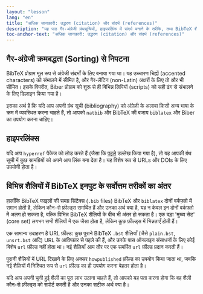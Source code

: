```yaml
---
layout: "lesson"
lang: "en"
title: "अधिक जानकारी: उद्धरण (citation) और संदर्भ (references)"
description: "यह पाठ गैर-अंग्रेजी ग्रंथसूचियों, हाइपरलिंक में संदर्भ बनाने के तरीके, तथा BibTeX शैलियों के बीच मुख्य अंतरों पर प्रकाश डालता है।"
toc-anchor-text: "अधिक जानकारी: उद्धरण (citation) और संदर्भ (references)"
---
```


## गैर-अंग्रेजी क्रमबद्धता (Sorting) से निपटना

BibTeX प्रोग्राम मूल रूप से अंग्रेजी संदर्भों के लिए बनाया गया था। यह उच्चारण चिह्नों (accented characters) को संभालने में सीमित है, और गैर-लैटिन (non-Latin) अक्षरों के लिए तो और भी सीमित। इसके विपरीत, Biber प्रोग्राम को शुरू से ही विभिन्न लिपियों (scripts) को सही ढंग से संभालने के लिए डिज़ाइन किया गया है।  

इसका अर्थ है कि यदि आप अपनी ग्रंथ सूची (bibliography) को अंग्रेज़ी के अलावा किसी अन्य भाषा के क्रम में व्यवस्थित करना चाहते हैं, तो आपको `natbib` और BibTeX की बजाय `biblatex` और Biber का उपयोग करना चाहिए।



## हाइपरलिंक्स

यदि आप `hyperref` पैकेज को लोड करते हैं (जैसा कि [पहले](more-09) उल्लेख किया गया है), तो यह आपकी ग्रंथ सूची में कुछ सामग्रियों को अपने आप लिंक बना देता है। यह विशेष रूप से URLs और DOIs के लिए उपयोगी होता है।




## विभिन्न शैलियों में BibTeX इनपुट के सर्वोत्तम तरीकों का अंतर

हालाँकि BibTeX फाइलों की समग्र सिंटैक्स (`.bib` files) BibTeX और `biblatex` दोनों वर्कफ़्लो में समान होती है, लेकिन कौन-से फ़ील्ड्स समर्थित हैं और उनका अर्थ क्या है, यह न केवल इन दोनों वर्कफ़्लो में अलग हो सकता है, बल्कि विभिन्न BibTeX शैलियों के बीच भी अंतर हो सकता है। एक बड़ा 'मुख्य सेट' (core set) लगभग सभी शैलियों में एक जैसा होता है, लेकिन कुछ फ़ील्ड्स में भिन्नताएँ होती हैं।

एक सामान्य उदाहरण है URL फ़ील्ड: कुछ पुराने BibTeX `.bst` शैलियाँ (जैसे `plain.bst`, `unsrt.bst` आदि) URL के आविष्कार से पहले की हैं, और उनके पास ऑनलाइन संसाधनों के लिए कोई विशेष `url` फ़ील्ड नहीं होता था। नई शैलियाँ आम तौर पर एक समर्पित `url` फ़ील्ड प्रदान करती हैं।

पुरानी शैलियों में URL दिखाने के लिए अक्सर `howpublished` फ़ील्ड का उपयोग किया जाता था, जबकि नई शैलियों में निश्चित रूप से `url` फ़ील्ड का ही उपयोग करना बेहतर होता है।

यदि आप अपनी चुनी हुई शैली का पूरा लाभ उठाना चाहते हैं, तो आपको यह पता करना होगा कि वह शैली कौन-से फ़ील्ड्स को सपोर्ट करती है और उनका सटीक अर्थ क्या है।